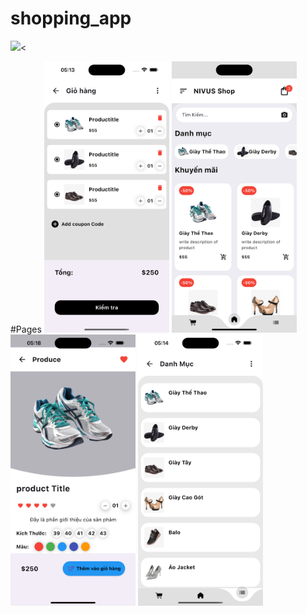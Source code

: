 # shopping_app

<img src="assets/Screen-Recording-2024-10-31-at-05.17.23.gif" height="300em"><

#Pages
<img src="assets/anh1.png" alt="Image" width="200"/>
<img src="assets/anh2.png" alt="Image" width="200"/>
<img src="assets/anh3.png" alt="Image" width="200"/>
<img src="assets/anh4.png" alt="Image" width="200"/>

